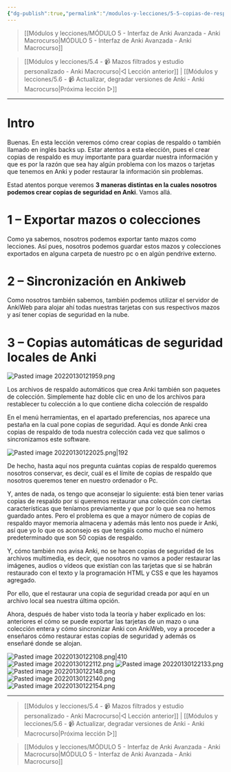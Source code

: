 ```yaml
---
{"dg-publish":true,"permalink":"/modulos-y-lecciones/5-5-copias-de-respaldo-o-back-ups-anki-macrocurso/","noteIcon":"","updated":"2024-05-15T22:20:32.533+02:00"}
---
```



> [[Módulos y lecciones/MÓDULO 5 - Interfaz de Anki Avanzada - Anki Macrocurso\|MÓDULO 5 - Interfaz de Anki Avanzada - Anki Macrocurso]]

> [[Módulos y lecciones/5.4 - 📹 Mazos filtrados y estudio personalizado - Anki Macrocurso\|◁ Lección anterior]] | [[Módulos y lecciones/5.6 - 📹 Actualizar, degradar versiones de Anki - Anki Macrocurso\|Próxima lección ▷]]

---

# Intro
Buenas. En esta lección veremos cómo crear copias de respaldo o también llamado en inglés backs up. Estar atentos a esta elección, pues el crear copias de respaldo es muy importante para guardar nuestra información y que es por la razón que sea hay algún problema con los mazos o tarjetas que tenemos en Anki y poder restaurar la información sin problemas.

Estad atentos porque veremos **3 maneras distintas en la cuales nosotros podemos crear copias de seguridad en Anki**. Vamos allá.

# 1 – Exportar mazos o colecciones
Como ya sabemos, nosotros podemos exportar tanto mazos como lecciones. Así pues, nosotros podemos guardar estos mazos y colecciones exportados en alguna carpeta de nuestro pc o en algún pendrive externo.

# 2 – Sincronización en Ankiweb
Como nosotros también sabemos, también podemos utilizar el servidor de AnkiWeb para alojar ahí todas nuestras tarjetas con sus respectivos mazos y así tener copias de seguridad en la nube.

# 3 – Copias automáticas de seguridad locales de Anki
![Pasted image 20220130121959.png](/img/user/ANEXOS/Pasted%20image%2020220130121959.png)

Los archivos de respaldo automáticos que crea Anki también son paquetes de colección. Simplemente haz doble clic en uno de los archivos para restablecer tu colección a lo que contiene dicha colección de respaldo

En el menú herramientas, en el apartado preferencias, nos aparece una pestaña en la cual pone copias de seguridad. Aquí es donde Anki crea copias de respaldo de toda nuestra colección cada vez que salimos o sincronizamos este software.

![Pasted image 20220130122025.png|192](/img/user/ANEXOS/Pasted%20image%2020220130122025.png)

De hecho, hasta aquí nos pregunta cuántas copias de respaldo queremos nosotros conservar, es decir, cuál es el límite de copias de respaldo que nosotros queremos tener en nuestro ordenador o Pc.

Y, antes de nada, os tengo que aconsejar lo siguiente: está bien tener varias copias de respaldo por si queremos restaurar una colección con ciertas características que teníamos previamente y que por lo que sea no hemos guardado antes. Pero el problema es que a mayor número de copias de respaldo mayor memoria almacena y además más lento nos puede ir Anki, así que yo lo que os aconsejo es que tengáis como mucho el número predeterminado que son 50 copias de respaldo.

Y, cómo también nos avisa Anki, no se hacen copias de seguridad de los archivos multimedia, es decir, que nosotros no vamos a poder restaurar las imágenes, audios o vídeos que existían con las tarjetas que si se habrán restaurado con el texto y la programación HTML y CSS e que les hayamos agregado.

Por ello, que el restaurar una copia de seguridad creada por aquí en un archivo local sea nuestra última opción.

Ahora, después de haber visto toda la teoría y haber explicado en los: anteriores el cómo se puede exportar las tarjetas de un mazo o una colección entera y cómo sincronizar Anki con AnkiWeb, voy a proceder a enseñaros cómo restaurar estas copias de seguridad y además os enseñaré donde se alojan.

![Pasted image 20220130122108.png|410](/img/user/ANEXOS/Pasted%20image%2020220130122108.png)
![Pasted image 20220130122112.png](/img/user/ANEXOS/Pasted%20image%2020220130122112.png)
![Pasted image 20220130122133.png](/img/user/ANEXOS/Pasted%20image%2020220130122133.png)
![Pasted image 20220130122148.png](/img/user/ANEXOS/Pasted%20image%2020220130122148.png)
![Pasted image 20220130122140.png](/img/user/ANEXOS/Pasted%20image%2020220130122140.png)
![Pasted image 20220130122154.png](/img/user/ANEXOS/Pasted%20image%2020220130122154.png)

---

> [[Módulos y lecciones/5.4 - 📹 Mazos filtrados y estudio personalizado - Anki Macrocurso\|◁ Lección anterior]] | [[Módulos y lecciones/5.6 - 📹 Actualizar, degradar versiones de Anki - Anki Macrocurso\|Próxima lección ▷]]

> [[Módulos y lecciones/MÓDULO 5 - Interfaz de Anki Avanzada - Anki Macrocurso\|MÓDULO 5 - Interfaz de Anki Avanzada - Anki Macrocurso]]